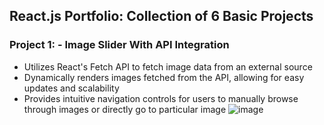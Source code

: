 ## React.js Portfolio: Collection of 6 Basic Projects

### Project 1: - Image Slider With API Integration
* Utilizes React's Fetch API to fetch image data from an external source
* Dynamically renders images fetched from the API, allowing for easy updates and scalability
* Provides intuitive navigation controls for users to manually browse through images or directly go to particular image
![image](https://github.com/Satyam123kumar/ReactJs-Portfolio/assets/58924096/57bdd312-d8f1-4f85-a847-87ec90967b81)


